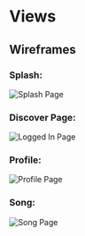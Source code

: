# Views
## Wireframes
### Splash:
![Splash Page]
### Discover Page:
![Logged In Page]
### Profile:
![Profile Page]
### Song:
![Song Page]

[Splash Page]: ./wireframes/splash.png
[Logged In Page]: ./wireframes/logged_in.png
[Song Page]: ./wireframes/song.png
[Profile Page]: ./wireframes/user_page.png
